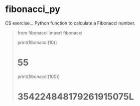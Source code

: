 # fibonacci_py

CS exercise... Python function to calculate a Fibonacci number.

>from fibonacci import fibonacci
>
>print(fibonacci(10))
># 55
>
>print(fibonacci(100))
># 354224848179261915075L
